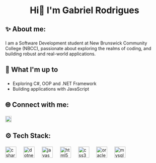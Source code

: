 <h1 align="center">Hi👋 I'm Gabriel Rodrigues</h1>

###

<h2 align="left">✨ About me:</h2>

###

<p align="left">I am a Software Development student at New Brunswick Community College (NBCC), passionate about exploring the realms of coding, and building robust and real-world applications.</p>

###

<h2 align="left">🚀 What I'm up to</h2>

###

<ul align="left">
  <li>Exploring C#, OOP and .NET Framework</li>
  <li>Building applications with JavaScript</li>
</ul>

###

<h2 align="left">🌐 Connect with me:</h2>

###

<div align="left">
  <a href="https://www.linkedin.com/in/gabriel-mendes-rodrigues/" target="_blank">
    <img src="https://img.shields.io/static/v1?message=LinkedIn&logo=linkedin&label=&color=0077B5&logoColor=white&labelColor=&style=for-the-badge" height="20" alt="linkedin logo"  />
  </a>
</div>

###

<h2 align="left">⚙️ Tech Stack:</h2>

###

<div align="left">
  <img src="https://cdn.jsdelivr.net/gh/devicons/devicon/icons/csharp/csharp-original.svg" height="35" alt="csharp logo"  />
  <img width="15" />
  <img src="https://cdn.jsdelivr.net/gh/devicons/devicon/icons/dotnetcore/dotnetcore-original.svg" height="35" alt="dotnetcore logo"  />
  <img width="15" />
  <img src="https://cdn.jsdelivr.net/gh/devicons/devicon/icons/javascript/javascript-original.svg" height="35" alt="javascript logo"  />
  <img width="15" />
  <img src="https://cdn.jsdelivr.net/gh/devicons/devicon/icons/html5/html5-original.svg" height="35" alt="html5 logo"  />
  <img width="15" />
  <img src="https://cdn.jsdelivr.net/gh/devicons/devicon/icons/css3/css3-original.svg" height="35" alt="css3 logo"  />
  <img width="15" />
  <img src="https://cdn.jsdelivr.net/gh/devicons/devicon/icons/oracle/oracle-original.svg" height="35" alt="oracle logo"  />
  <img width="15" />
  <img src="https://cdn.jsdelivr.net/gh/devicons/devicon/icons/git/git-original.svg" height="35" alt="mysql logo"  />
</div>

###
